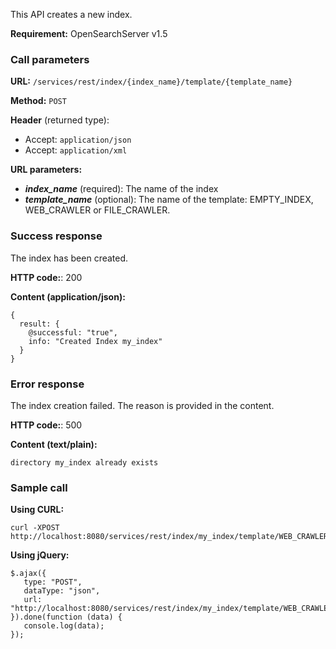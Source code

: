 This API creates a new index.

**Requirement:** OpenSearchServer v1.5

### Call parameters

**URL:** ```/services/rest/index/{index_name}/template/{template_name}```

**Method:** ```POST```

**Header** (returned type):
- Accept: ```application/json```
- Accept: ```application/xml```

**URL parameters:**
- _**index_name**_ (required): The name of the index
- _**template_name**_ (optional): The name of the template: EMPTY_INDEX, WEB_CRAWLER or FILE_CRAWLER.

### Success response
The index has been created.

**HTTP code:**: 200

**Content (application/json):**

```language-json
{
  result: {
    @successful: "true",
    info: "Created Index my_index"
  }
}
```

### Error response

The index creation failed. The reason is provided in the content.

**HTTP code:**: 500

**Content (text/plain):**

```asciidoc
directory my_index already exists
```

### Sample call

**Using CURL:**

```shell
curl -XPOST http://localhost:8080/services/rest/index/my_index/template/WEB_CRAWLER
```

**Using jQuery:**

```language-javascript
$.ajax({ 
   type: "POST",
   dataType: "json",
   url: "http://localhost:8080/services/rest/index/my_index/template/WEB_CRAWLER"
}).done(function (data) {
   console.log(data);
});
```
